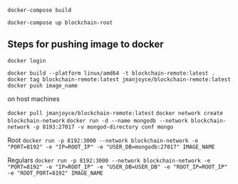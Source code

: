 ``` docker-compose build ```

``` docker-compose up blockchain-root ```


## Steps for pushing image to docker

``` docker login ```

```docker build --platform linux/amd64 -t blockchain-remote:latest .```
```docker tag blockchain-remote:latest jmanjoyce/blockchain-remote:latest```
```docker push image_name```

on host machines

```docker pull jmanjoyce/blockchain-remote:latest```
```docker network create blockchain-network```
```docker run -d --name mongodb --network blockchain-network -p 8193:27017 -v mongod-directory conf mongo```

Root
```docker run -p 8192:3000 --network blockchain-network -e "PORT=8192" -e "IP=ROOT_IP" -e "USER_DB=mongodb:27017" IMAGE_NAME ```

Regulars
```docker run -p 8192:3000 --network blockchain-network -e "PORT=8192" -e "IP=ROOT_IP" -e "USER_DB=USER_DB" -e "ROOT_IP=ROOT_IP" -e "ROOT_PORT=8192" IMAGE_NAME ```

